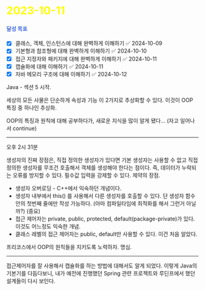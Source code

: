 # <span style="color:yellow">2023-10-11</span>

#### <span style="color:royalblue">달성 목표</span>
- [x] 클래스, 객체, 인스턴스에 대해 완벽하게 이해하기 ✅ 2024-10-09
- [x] 기본형과 참조형에 대해 완벽하게 이해하기 ✅ 2024-10-10
- [x] 접근 지정자와 패키지에 대해 완벽하게 이해하기 ✅ 2024-10-11
- [x] 캡슐화에 대해 이해하기 ✅ 2024-10-11
- [x] 자바 메모리 구조에 대해 이해하기 ✅ 2024-10-12

Java - 섹션 5 시작.

세상의 모든 사물은 단순하게 속성과 기능 이 2가지로 추상화할 수 있다.
이것이 OOP 특징 중 하나인 추상화.

OOP의 특징과 원칙에 대해 공부하다가, 새로운 지식을 많이 알게 됐다... (자고 일어나서 continue)



- - -

오후 2시 31분 

생성자의 진짜 장점은, 직접 정의한 생성자가 있다면 기본 생성자는 사용할 수 없고 직접 정의한 생성자를 무조건 호출해서 객체를 생성해야 한다는 점이다. 즉, 데이터가 누락되는 오류를 방지할 수 있다. 필수값 입력을 강제할 수 있다. 제약의 장점.

- 생성자 오버로딩 - C++에서 익숙하던 개념이다.
- 생성자 내부에서 this() 를 사용해서 다른 생성자를 호출할 수 있다. 단 생성자 함수 안의 첫번째 줄에만 작성 가능하다. (아마 컴파일타임에 최적화를 해서 그런거 아닐까?) (중요)
- 접근 제어자는 private, public, protected, default(package-private)가 있다. 이것도 어느정도 익숙한 개념.
- 클래스 레벨의 접근 제어자는 public, default만 사용할 수 있다. 이건 처음 알았다.


프리코스에서 OOP의 원칙들을 지키도록 노력하자. 명심.



- - -

접근제어자를 잘 사용해서 캡슐화를 하는 방법에 대해서도 알게 되었다.
이렇게 Java의 기본기를 다듬다보니, 내가 예전에 진행했던 Spring 관련 프로젝트와 루딘프에서 했던 설계들이 다시 보인다.

